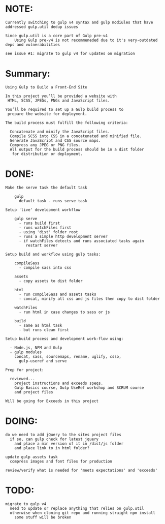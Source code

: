# NOTE:

    Currently switching to gulp v4 syntax and gulp modiules that have addressed gulp.util dedup issues
    
    Since gulp.util is a core part of Gulp pre-v4
        Using Gulp pre-v4 is not recommeneded due to it's very-outdated deps and vulnerabilities
    
    see issue #1: migrate to gulp v4 for updates on migration 
    
# Summary:

    Using Gulp to Build a Front-End Site

    In this project you’ll be provided a website with
     HTML, SCSS, JPEGs, PNGs and JavaScript files.

    You’ll be required to set up a Gulp build process to
     prepare the website for deployment.

    The build process must fulfill the following criteria:

      Concatenate and minify the JavaScript files.
      Compile SCSS into CSS in a concatenated and minified file.
      Generate JavaScript and CSS source maps.
      Compress any JPEG or PNG files.
      All output for the build process should be in a dist folder
       for distribution or deployment.

# DONE:  

    Make the serve task the default task

        gulp
          default task - runs serve task

    Setup 'live' development workflow

        gulp serve
          - runs build first
          - runs watchFiles first
          - using 'dist' folder root
          - runs a simple http development server
          - if watchFiles detects and runs associated tasks again
             restart server

    Setup build and workflow using gulp tasks:

        compileSass
          - compile sass into css

        assets
          - copy assets to dist folder

        html
          - run compileSass and assets tasks
          - concat, minify all css and js files then copy to dist folder

        watchFiles
          - run html in case changes to sass or js

        build
          - same as html task
          - but runs clean first

    Setup build process and development work-flow using:

      - Node.js, NPM and Gulp
      - gulp modules  
        concat, sass, sourcemaps, rename, uglify, csso,
          gulp-useref and serve

    Prep for project:

      reviewed...
        project instructions and exceeds speqs.
        Gulp Basics course, Gulp UseRef workshop and SCRUM course
        and project files

    Will be going for Exceeds in this project

# DOING:

    do we need to add jQuery to the sites project files
      if so, can gulp check for latest jquery
        and place a min version of it in /dist/js folder
        and place link to in html folder?

    update gulp assets task
      compress images and font files for production

    review/verify what is needed for 'meets expectations' and 'exceeds'

# TODO:

    migrate to gulp v4
      need to update or replace anything that relies on gulp.util
      otherwise when cloning git repo and running straight npm install
        some stuff will be broken
